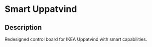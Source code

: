 Smart Uppatvind
===================

## Description

Redesigned control board for IKEA Uppatvind with smart capabilities.

